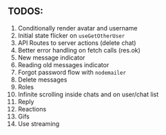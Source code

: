 ## TODOS:

1. Conditionally render avatar and username
2. Initial state flicker on `useGetOtherUser`
3. API Routes to server actions (delete chat)
4. Better error handling on fetch calls (res.ok)
5. New message indicator
6. Reading old messages indicator
7. Forgot password flow with `nodemailer`
8. Delete messages
9. Roles
10. Infinite scrolling inside chats and on user/chat list
11. Reply
12. Reactions
13. Gifs
14. Use streaming

